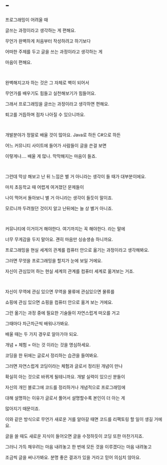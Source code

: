 # -
프로그래밍이 어려울 때

글쓰는 과정이라고 생각하는 게 편해요.

무언가 완벽하게 처음부터 작성하려고 하기보다

어떠한 주제를 두고 글을 쓰는 과정이라고 생각하는 게

마음이 편해요.

​

완벽해지고자 하는 것은 그 자체로 벽이 되어서

무언가를 배우기도 힘들고 실천해보기가 힘들어요.

그래서 프로그래밍을 글쓰는 과정이라고 생각하면 편해요.

퇴고를 거듭하며 점차 나아질 수 있으니까요.

​

개발분야가 정말로 배울 것이 많아요. Java로 하든 C#으로 하든

어느 커뮤니티 사이트에 들어가 사람들이 글을 쓴걸 보면

이렇게나.... 배울 게 많나. 막막해지는 마음이 들죠.

​

그런데 막상 해보고 난 뒤 느낌은 별 거 아니라는 생각이 들 때가 대부분이에요.



마치 초등학교 때 어렵게 여겨졌던 문제들이

나이 먹어서 돌아보니 별 거 아니라는 생각이 들듯이 말이죠.

모르니까 두려웠던 것이지 알고 난뒤에는 늘 상 별거 아니죠.

​

커뮤니티에 이거이거 해야한다. 여기까지는 꼭 해야한다. 라는 말에

너무 무게감을 두지 말아요. 괜히 마음만 싱숭생숭 하니까요.

프로그래밍을 현실 세계의 관계를 컴퓨터 안으로 옮기는 과정이라고 생각해봐요.

그러면 무엇을 프로그래밍을 할지가 눈에 보일 거에요. 

자신이 관심있어 하는 현실 세계의 관계를 컴퓨터 세계로 옮겨보는 거죠.

​

자신이 무역에 관심 있으면 무역을 물류에 관심있으면 물류를

쇼핑에 관심 있으면 쇼핑을 컴퓨터 안으로 옮겨 보는 거에요.

그런 옮기는 과정 중에 필요한 기술들이 자연스럽게 떠오를 거고

그때마다 차근차근씩 배워나가봐요.



배울 때는 두 가지 경우로 알아가야 되요.

개념 + 체험 = 아는 것 이라는 것을 명심하세요.

코딩을 한 뒤에는 글로서 정리하는 습관을 들여봐요.

그러면 자연스럽게 코딩이라는 체험과 글로서 정리된 개념이 만나

확실히 아는 것으로 바뀌게 될테니까요. 개발 실력이 있으신 분들이

자신의 개인 블로그에 코드를 정리하거나 개념적으로 프로그래밍에

대해 설명하는 이유가 글로서 풀어서 설명할수록 본인이 더 아는 게

많아지기 때문이죠.



이와 같은 방식으로 무언가 새로운 거를 알아갈 때면 코드를 리팩토링 할 일이 생길 거에요.

글을 쓸 때도 새로운 지식이 들어오면 글을 수정하듯이 코딩 또한 마찬가지죠.

그러니 가득 채우려는 마음 내려놓고 한 번에 모든 것을 이루겠다는 마음 내려놓고

조금씩 글을 써나가봐요. 분명 좋은 결과가 있을 거라고 믿어 의심치 않아요.
